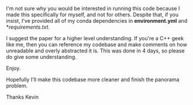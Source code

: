 I'm not sure why you would be interested in running this code because I made this specifically for myself, and not for others. Despite that, if you insist, I've provided all of my conda dependencies in **environment.yml** and **requirements.txt*. 

I suggest the paper for a higher level understanding. If you're a C++ geek like me, then you can reference my codebase and make comments on how unreadable and overly abstracted it is. This was done in 4 days, so please do give some understanding. 

Enjoy.

Hopefully I'll make this codebase more cleaner and finish the panorama problem.

Thanks
Kevin

